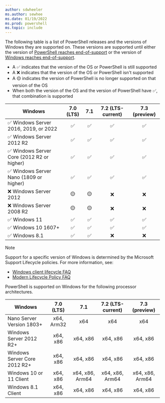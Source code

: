 ```yaml
---
author: sdwheeler
ms.author: sewhee
ms.date: 01/19/2022
ms.prod: powershell
ms.topic: include
---
```

The following table is a list of PowerShell releases and the versions of Windows they are supported
on. These versions are supported until either the version of
[PowerShell reaches end-of-support][lifecycle] or the version of
[Windows reaches end-of-support][eol-windows].

- A &#x2705; indicates that the version of the OS or PowerShell is still supported
- A &#x274c; indicates that the version of the OS or PowerShell isn't supported
- A &#x1f7e1; indicates the version of PowerShell is no longer supported on that version of the OS
- When both the version of the OS and the version of PowerShell have &#x2705;, that combination is
  supported

|                     Windows                      | 7.0 (LTS) |    7.1    | 7.2 (LTS-current) | 7.3 (preview) |
| ------------------------------------------------ | :-------: | :-------: | :---------------: | :-----------: |
| &#x2705; Windows Server 2016, 2019, or 2022      | &#x2705;  | &#x2705;  |     &#x2705;      |   &#x2705;    |
| &#x2705; Windows Server 2012 R2                  | &#x2705;  | &#x2705;  |     &#x2705;      |   &#x2705;    |
| &#x2705; Windows Server Core (2012 R2 or higher) | &#x2705;  | &#x2705;  |     &#x2705;      |   &#x2705;    |
| &#x2705; Windows Server Nano (1809 or higher)    | &#x2705;  | &#x2705;  |     &#x2705;      |   &#x2705;    |
| &#x274c; Windows Server 2012                     | &#x1f7e1; | &#x1f7e1; |     &#x274c;      |   &#x274c;    |
| &#x274c; Windows Server 2008 R2                  | &#x1f7e1; | &#x1f7e1; |     &#x274c;      |   &#x274c;    |
| &#x2705; Windows 11                              | &#x2705;  | &#x2705;  |     &#x2705;      |   &#x2705;    |
| &#x2705; Windows 10 1607+                        | &#x2705;  | &#x2705;  |     &#x2705;      |   &#x2705;    |
| &#x2705; Windows 8.1                             | &#x2705;  | &#x2705;  |     &#x274c;      |   &#x274c;    |

> [!NOTE]
> Support for a specific version of Windows is determined by the Microsoft Support Lifecycle
> policies. For more information, see:
>
> - [Windows client lifecycle FAQ][client-faq]
> - [Modern Lifecycle Policy FAQ][modern]

PowerShell is supported on Windows for the following processor architectures.

|           Windows            | 7.0 (LTS)  |       7.1       | 7.2 (LTS-current) |  7.3 (preview)  |
| ---------------------------- | :--------: | :-------------: | :---------------: | :-------------: |
| Nano Server Version 1803+    | x64, Arm32 |       x64       |        x64        |       x64       |
| Windows Server 2012 R2+      |  x64, x86  |    x64, x86     |     x64, x86      |    x64, x86     |
| Windows Server Core 2012 R2+ |  x64, x86  |    x64, x86     |     x64, x86      |    x64, x86     |
| Windows 10 or 11 Client      |  x64, x86  | x64, x86, Arm64 |  x64, x86, Arm64  | x64, x86, Arm64 |
| Windows 8.1 Client           |  x64, x86  |    x64, x86     |     x64, x86      |    x64, x86     |

[lifecycle]: /powershell/scripting/install/powershell-support-lifecycle
[eol-windows]: /lifecycle/products/?terms=Windows%20Server&products=windows
[client-faq]: /lifecycle/faq/windows
[modern]: /lifecycle/policies/modern
